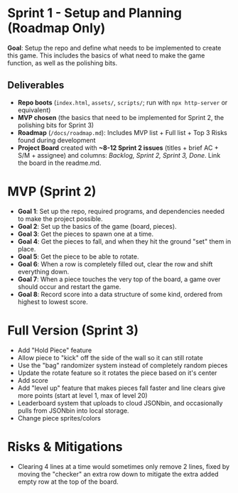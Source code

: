 # Sprint 1 - Setup and Planning (Roadmap Only)
**Goal**: Setup the repo and define what needs to be implemented to create this game. This includes the basics of what need to make the game function, as well as the polishing bits.

## Deliverables
- **Repo boots** (`index.html`, `assets/`, `scripts/`; run with `npx http-server` or equivalent)
- **MVP chosen** (the basics that need to be implemented for Sprint 2, the polishing bits for Sprint 3)
- **Roadmap** (`/docs/roadmap.md`): Includes MVP list + Full list + Top 3 Risks found during development
- **Project Board** created with **~8-12 Sprint 2 issues** (titles + brief AC + S/M + assignee) and columns: *Backlog, Sprint 2, Sprint 3, Done*. Link the board in the readme.md.

# MVP (Sprint 2)
- **Goal 1**: Set up the repo, required programs, and dependencies needed to make the project possible.
- **Goal 2**: Set up the basics of the game (board, pieces).
- **Goal 3**: Get the pieces to spawn one at a time.
- **Goal 4**: Get the pieces to fall, and when they hit the ground "set" them in place.
- **Goal 5**: Get the piece to be able to rotate.
- **Goal 6**: When a row is completely filled out, clear the row and shift everything down.
- **Goal 7**: When a piece touches the very top of the board, a game over should occur and restart the game.
- **Goal 8**: Record score into a data structure of some kind, ordered from highest to lowest score.

# Full Version (Sprint 3)
- Add "Hold Piece" feature
- Allow piece to "kick" off the side of the wall so it can still rotate
- Use the "bag" randomizer system instead of completely random pieces
- Update the rotate feature so it rotates the piece based on it's center
- Add score
- Add "level up" feature that makes pieces fall faster and line clears give more points (start at level 1, max of level 20)
- Leaderboard system that uploads to cloud JSONbin, and occasionally pulls from JSONbin into local storage. 
- Change piece sprites/colors

# Risks & Mitigations
- Clearing 4 lines at a time would sometimes only remove 2 lines, fixed by moving the "checker" an extra row down to mitigate the extra added empty row at the top of the board.
